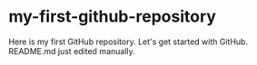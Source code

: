 # my-first-github-repository
Here is my first  GitHub repository. Let's get started with GitHub.
README.md just edited manually.
